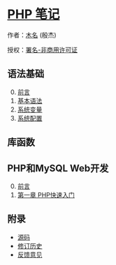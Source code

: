 # [PHP 笔记]()

作者：[木名](https://github.com/mumingv) (殷杰)

授权：<a rel="license" href="http://creativecommons.org/licenses/by-nc/4.0/">署名-非商用许可证</a>

## 语法基础
0. [前言](#README)
0. [基本语法](#docs/basic_syntax)
0. [系统变量](#docs/system_variable)
0. [系统配置](#docs/system_config)

## 库函数

## PHP和MySQL Web开发
0. [前言](#docs/pmwd_0)
0. [第一章 PHP快速入门](#docs/pmwd_1)

## 附录 
- [源码](https://github.com/mumingv/phpnote)
- [修订历史](https://github.com/mumingv/phpnote/commits/master)
- [反馈意见](https://github.com/mumingv/phpnote/issues)


